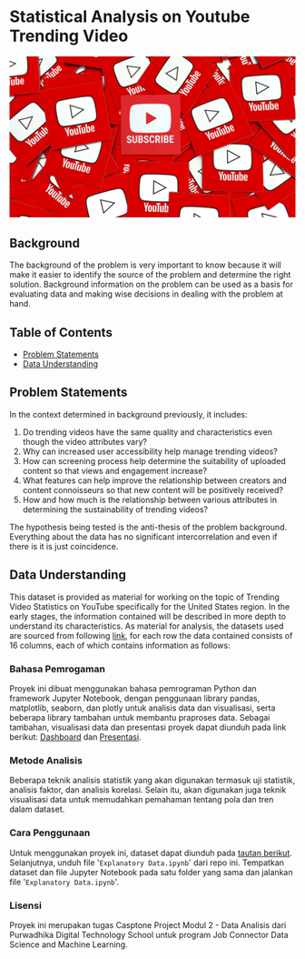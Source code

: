 # Statistical Analysis on Youtube Trending Video
![Project Logo](banner-porto-3.png)

##  Background
The background of the problem is very important to know because it will make it easier to identify the source of the problem and determine the right solution. Background information on the problem can be used as a basis for evaluating data and making wise decisions in dealing with the problem at hand.

## Table of Contents
- [Problem Statements](#problem-statements)
- [Data Understanding](#data-understanding)

## Problem Statements
In the context determined in background previously, it includes:
1. Do trending videos have the same quality and characteristics even though the video attributes vary?
2. Why can increased user accessibility help manage trending videos?
3. How can screening process help determine the suitability of uploaded content so that views and engagement increase?
4. What features can help improve the relationship between creators and content connoisseurs so that new content will be positively received?
5. How and how much is the relationship between various attributes in determining the sustainability of trending videos?

The hypothesis being tested is the anti-thesis of the problem background. Everything about the data has no significant intercorrelation and even if there is it is just coincidence.

## Data Understanding
This dataset is provided as material for working on the topic of Trending Video Statistics on YouTube specifically for the United States region. In the early stages, the information contained will be described in more depth to understand its characteristics. As material for analysis, the datasets used are sourced from following [link](https://drive.google.com/drive/folders/1JFhDSfs4vzWuCdsBFObEp5sVLQMo-dR1), for each row the data contained consists of 16 columns, each of which contains information as follows:




### Bahasa Pemrogaman
Proyek ini dibuat menggunakan bahasa pemrograman Python dan framework Jupyter Notebook, dengan penggunaan library pandas, matplotlib, seaborn, dan plotly untuk analisis data dan visualisasi, serta beberapa library tambahan untuk membantu praproses data. Sebagai tambahan, visualisasi data dan presentasi proyek dapat diunduh pada link berikut: [Dashboard](https://public.tableau.com/app/profile/muhammad.reyhan.arighy/viz/Tableau-USvideos-Capstone2/Dashboard?publish=yes) dan [Presentasi](https://www.youtube.com/watch?v=MDm8X7vweHs&t=18s).

### Metode Analisis
Beberapa teknik analisis statistik yang akan digunakan termasuk uji statistik, analisis faktor, dan analisis korelasi. Selain itu, akan digunakan juga teknik visualisasi data untuk memudahkan pemahaman tentang pola dan tren dalam dataset.

### Cara Penggunaan
Untuk menggunakan proyek ini, dataset dapat diunduh pada [tautan berikut](https://drive.google.com/drive/folders/1uw9ptpZpbd3RHc77j-qeELPbcdwaniS4). Selanjutnya, unduh file '`Explanatory Data.ipynb`' dari repo ini. Tempatkan dataset dan file Jupyter Notebook pada satu folder yang sama dan jalankan file '`Explanatory Data.ipynb`'.

### Lisensi
Proyek ini merupakan tugas Casptone Project Modul 2 - Data Analisis dari Purwadhika Digital Technology School untuk program Job Connector Data Science and Machine Learning.
